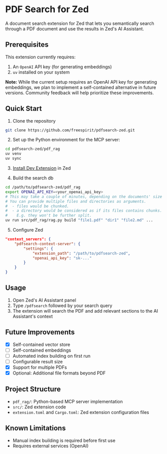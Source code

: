 # PDF Search for Zed

A document search extension for Zed that lets you semantically search through a
PDF document and use the results in Zed's AI Assistant.

## Prerequisites

This extension currently requires:

1. An `OpenAI` API key (for generating embeddings)
2. `uv` installed on your system

**Note:** While the current setup requires an OpenAI API key for generating embeddings, we plan to implement a self-contained alternative in future versions. Community feedback will help prioritize these improvements.

## Quick Start

1. Clone the repository

```bash
git clone https://github.com/freespirit/pdfsearch-zed.git
```

2. Set up the Python environment for the MCP server:

```bash
cd pdfsearch-zed/pdf_rag
uv venv
uv sync
```

3. [Install Dev Extension](https://zed.dev/docs/extensions/developing-extensions) in Zed

4. Build the search db

```bash
cd /path/to/pdfsearch-zed/pdf_rag
export OPENAI_API_KEY=<your_openai_api_key>
# This may take a couple of minutes, depending on the documents' size
# You can provide multiple files and directories as arguments.
#  - files would be chunked.
#  - a directory would be considered as if its files contains chunks.
#    E.g. they won't be further split.
uv run src/pdf_rag/rag.py build "file1.pdf" "dir1" "file2.md" ...
```

5. Configure Zed

```json
"context_servers": {
    "pdfsearch-context-server": {
        "settings": {
            "extension_path": "/path/to/pdfsearch-zed",
            "openai_api_key": "sk-..."
        }
    }
}
```

## Usage

1. Open Zed's AI Assistant panel
2. Type `/pdfsearch` followed by your search query
3. The extension will search the PDF and add relevant sections to the AI
   Assistant's context

## Future Improvements

- [x] Self-contained vector store
- [ ] Self-contained embeddings
- [ ] Automated index building on first run
- [ ] Configurable result size
- [x] Support for multiple PDFs
- [x] Optional: Additional file formats beyond PDF

## Project Structure

- `pdf_rag/`: Python-based MCP server implementation
- `src/`: Zed extension code
- `extension.toml` and `Cargo.toml`: Zed extension configuration files

## Known Limitations

- Manual index building is required before first use
- Requires external services (OpenAI)
